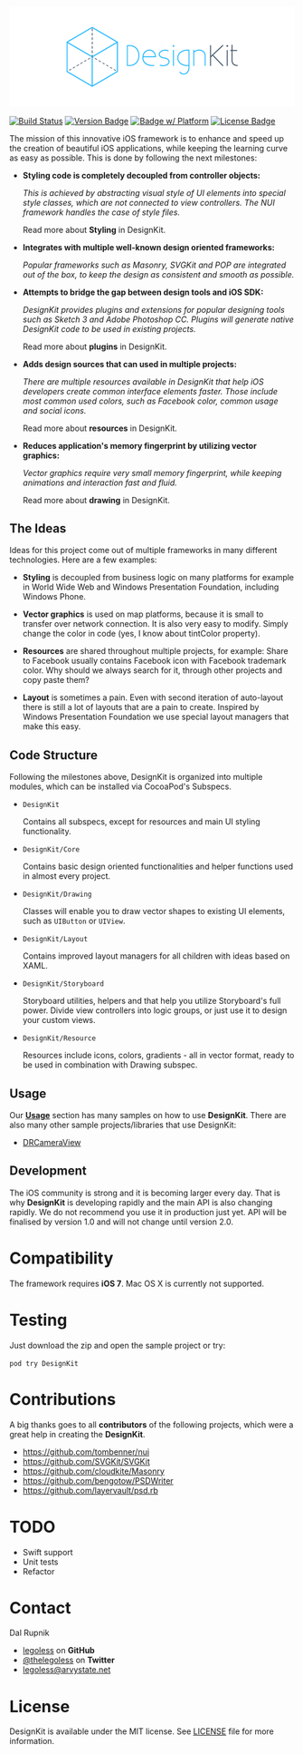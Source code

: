 <p align="center" >
  <img src="https://raw.githubusercontent.com/Legoless/DesignKit/master/Assets/designkit-logo.png" alt="DesignKit" title="DesignKit">
</p>

[![Build Status](https://travis-ci.org/Legoless/DesignKit.svg)](https://travis-ci.org/Legoless/DesignKit) [![Version Badge](https://cocoapod-badges.herokuapp.com/v/Haystack/badge.png)](http://www.google.com)  [![Badge w/ Platform](https://cocoapod-badges.herokuapp.com/p/NSStringMask/badge.svg)](https://cocoadocs.org/docsets/NSStringMask)  [![License Badge](https://go-shields.herokuapp.com/license-MIT-blue.png)](http://www.google.com) 

The mission of this innovative iOS framework is to enhance and speed up the creation of beautiful iOS applications, while keeping the learning curve as easy as possible. This is done by following the next milestones:

- **Styling code is completely decoupled from controller objects:**
  
  *This is achieved by abstracting visual style of UI elements into special style classes, which are not connected to view controllers. The NUI framework handles the case of style files.*

  Read more about **Styling** in DesignKit.

- **Integrates with multiple well-known design oriented frameworks:**
  
  *Popular frameworks such as Masonry, SVGKit and POP are integrated out of the box, to keep the design as consistent and smooth as possible.*
  
- **Attempts to bridge the gap between design tools and iOS SDK:**
  
  *DesignKit provides plugins and extensions for popular designing tools such as Sketch 3 and Adobe Photoshop CC. Plugins will generate native DesignKit code to be used in existing projects.*
  
    Read more about **plugins** in DesignKit.

- **Adds design sources that can used in multiple projects:**
  
  *There are multiple resources available in DesignKit that help iOS developers create common interface elements faster. Those include most common used colors, such as Facebook color, common usage and social icons.*
  
    Read more about **resources** in DesignKit. 
  
- **Reduces application's memory fingerprint by utilizing vector graphics:**
    
    *Vector graphics require very small memory fingerprint, while keeping animations and interaction fast and fluid.*
    
    Read more about **drawing** in DesignKit.
    
## The Ideas

Ideas for this project come out of multiple frameworks in many different technologies. Here are a few examples:
- **Styling** is decoupled from business logic on many platforms for example in World Wide Web and Windows Presentation Foundation, including Windows Phone.

- **Vector graphics** is used on map platforms, because it is small to transfer over network connection. It is also very easy to modify. Simply change the color in code (yes, I know about tintColor property).

- **Resources** are shared throughout multiple projects, for example: Share to Facebook usually contains Facebook icon with Facebook trademark color. Why should we always search for it, through other projects and copy paste them?

- **Layout** is sometimes a pain. Even with second iteration of auto-layout there is still a lot of layouts that are a pain to create. Inspired by Windows Presentation Foundation we use special layout managers that make this easy.

## Code Structure

Following the milestones above, DesignKit is organized into multiple modules, which can be installed via CocoaPod's Subspecs.
- `DesignKit`
  
  Contains all subspecs, except for resources and main UI styling functionality.

- `DesignKit/Core`
  
  Contains basic design oriented functionalities and helper functions used in almost every project.

- `DesignKit/Drawing`
  
  Classes will enable you to draw vector shapes to existing UI elements, such as `UIButton` or `UIView`.

- `DesignKit/Layout`
  
  Contains improved layout managers for all children with ideas based on XAML. 

- `DesignKit/Storyboard`
  
  Storyboard utilities, helpers and that help you utilize Storyboard's full power. Divide view controllers into logic groups, or just use it to design your custom views.

- `DesignKit/Resource`
  
  Resources include icons, colors, gradients - all in vector format, ready to be used in combination with Drawing subspec.

## Usage

Our [**Usage**](https://github.com/Legoless/DesignKit/blob/master/Documentation/Examples/Usage.md) section has many samples on how to use **DesignKit**. There are also many other sample projects/libraries that use DesignKit:
- [DRCameraView](https://github.com/Legoless/DRCameraView)

## Development

The iOS community is strong and it is becoming larger every day. That is why **DesignKit** is developing rapidly and the main API is also changing rapidly. We do not recommend you use it in production just yet. API will be finalised by version 1.0 and will not change until version 2.0.

Compatibility
========

The framework requires **iOS 7**. Mac OS X is currently not supported.

Testing
========
Just download the zip and open the sample project or try:

`pod try DesignKit`

Contributions
======

A big thanks goes to all **contributors** of the following projects, which were a great help in creating the **DesignKit**.

- https://github.com/tombenner/nui
- https://github.com/SVGKit/SVGKit
- https://github.com/cloudkite/Masonry
- https://github.com/bengotow/PSDWriter
- https://github.com/layervault/psd.rb

TODO
======

- Swift support
- Unit tests
- Refactor


Contact
======

Dal Rupnik

- [legoless](https://github.com/legoless) on **GitHub**
- [@thelegoless](https://twitter.com/thelegoless) on **Twitter**
- [legoless@arvystate.net](mailto:legoless@arvystate.net)

License
======

DesignKit is available under the MIT license. See [LICENSE](https://github.com/Legoless/DesignKit/blob/master/LICENSE) file for more information.
